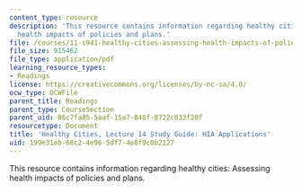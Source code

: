```yaml
---
content_type: resource
description: 'This resource contains information regarding healthy cities: Assessing
  health impacts of policies and plans.'
file: /courses/11-s941-healthy-cities-assessing-health-impacts-of-policies-and-plans-spring-2016/199e31eb68c24e965df74e8f9c0b2127_MIT11_S941S16_Class14Guide.pdf
file_size: 915462
file_type: application/pdf
learning_resource_types:
- Readings
license: https://creativecommons.org/licenses/by-nc-sa/4.0/
ocw_type: OCWFile
parent_title: Readings
parent_type: CourseSection
parent_uid: 86c7fa85-5aaf-15a7-848f-8722c033f20f
resourcetype: Document
title: 'Healthy Cities, Lecture 14 Study Guide: HIA Applications'
uid: 199e31eb-68c2-4e96-5df7-4e8f9c0b2127
---
```

This resource contains information regarding healthy cities: Assessing health impacts of policies and plans.